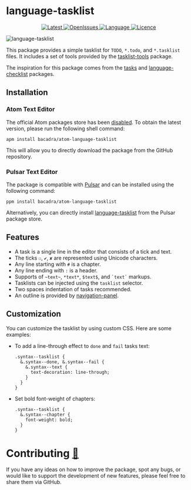 # language-tasklist

<p align="center">
  <a href="https://github.com/bacadra/atom-language-tasklist/tags">
  <img src="https://img.shields.io/github/v/tag/bacadra/atom-language-tasklist?style=for-the-badge&label=Latest&color=blue" alt="Latest">
  </a>
  <a href="https://github.com/bacadra/atom-language-tasklist/issues">
  <img src="https://img.shields.io/github/issues-raw/bacadra/atom-language-tasklist?style=for-the-badge&color=blue" alt="OpenIssues">
  </a>
  <a href="https://github.com/bacadra/atom-language-tasklist/blob/master/package.json">
  <img src="https://img.shields.io/github/languages/top/bacadra/atom-language-tasklist?style=for-the-badge&color=blue" alt="Language">
  </a>
  <a href="https://github.com/bacadra/atom-language-tasklist/blob/master/LICENSE">
  <img src="https://img.shields.io/github/license/bacadra/atom-language-tasklist?style=for-the-badge&color=blue" alt="Licence">
  </a>
</p>

![language-tasklist](https://github.com/bacadra/atom-language-tasklist/blob/master/assets/example.png?raw=true)

This package provides a simple tasklist for `TODO`, `*.todo`, and `*.tasklist` files. It includes a set of tools provided by the [tasklist-tools](https://github.com/bacadra/atom-tasklist-tools) package.

The inspiration for this package comes from the [tasks](https://github.com/irrationalistic/atom-tasks) and [language-checklist](https://github.com/m104/atom-language-checklist) packages.

## Installation

### Atom Text Editor

The official Atom packages store has been [disabled](https://github.blog/2022-06-08-sunsetting-atom/). To obtain the latest version, please run the following shell command:

```shell
apm install bacadra/atom-language-tasklist
```

This will allow you to directly download the package from the GitHub repository.

### Pulsar Text Editor

The package is compatible with [Pulsar](https://pulsar-edit.dev/) and can be installed using the following command:

```shell
ppm install bacadra/atom-language-tasklist
```

Alternatively, you can directly install [language-tasklist](https://web.pulsar-edit.dev/packages/language-tasklist) from the Pulsar package store.

## Features

- A task is a single line in the editor that consists of a tick and text.
- The ticks `☐`, `✔`, `✘` are represented using Unicode characters.
- Any line starting with `#` is a chapter.
- Any line ending with `:` is a header.
- Supports of `~text~`, `*text*`, `$text$`, and `` `text` `` markups.
- Tasklists can be injected using the `tasklist` selector.
- Two spaces indentation of tasks recommended.
- An outline is provided by [navigation-panel](https://github.com/bacadra/atom-navigation-panel).

## Customization

You can customize the tasklist by using custom CSS. Here are some examples:

- To add a line-through effect to `done` and `fail` tasks text:

  ```less
  .syntax--tasklist {
    &.syntax--done, &.syntax--fail {
      &.syntax--text {
        text-decoration: line-through;
      }
    }
  }
  ```

- Set bold font-weight of chapters:

  ```less
  .syntax--tasklist {
    &.syntax--chapter {
      font-weight: bold;
    }
  }
  ```

# Contributing [🍺](https://www.buymeacoffee.com/asiloisad)

If you have any ideas on how to improve the package, spot any bugs, or would like to support the development of new features, please feel free to share them via GitHub.
